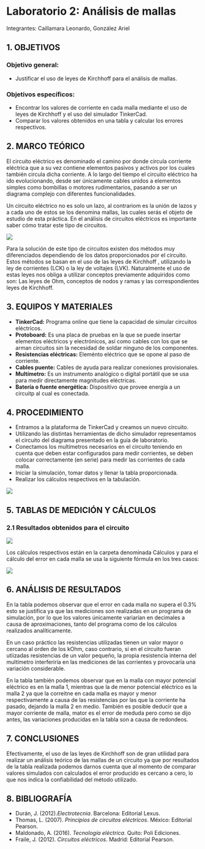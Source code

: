 # Laboratorio 2: Análisis de mallas
Integrantes: Caillamara Leonardo, González Ariel
## 1. OBJETIVOS

### Objetivo general:
* Justificar el uso de leyes de Kirchhoff para el análisis de mallas.

### Objetivos específicos:
* Encontrar los valores de corriente en cada malla mediante el uso de leyes de Kirchhoff y el uso del simulador TinkerCad.
* Comparar los valores obtenidos en una tabla y calcular los errores respectivos.

## 2. MARCO TEÓRICO

El circuito eléctrico es denominado el camino por donde circula corriente eléctrica que a su vez contiene elementos pasivos y activos por los cuales también circula dicha corriente. A lo largo del tiempo el circuito eléctrico ha ido evolucionando, desde ser únicamente cables unidos a elementos simples como bombillas o motores rudimentarios, pasando a ser un diagrama complejo con diferentes funcionalidades.

Un circuito eléctrico no es solo un lazo, al contrariom es la unión de lazos y a cada uno de estos se los denomina mallas, las cuales serás el objeto de estudio de esta práctica. En el análisis de circuitos eléctricos es importante saber cómo tratar este tipo de circuitos.

![](https://github.com/KevinCaillamara/Laboratorio_2/blob/main/Im%C3%A1genes/diagrama_circuito.png)

Para la solución de este tipo de circuitos existen dos métodos muy diferenciados  dependiendo de los datos proporcionados por el circuito. Estos métodos se basan en el uso de las leyes de Kirchhoff , utilizando la ley de corrientes (LCK) o la ley de voltajes (LVK). Naturalmente el uso de estas leyes nos obliga a utilizar conceptos previamente adquiridos como son: Las leyes de Ohm, conceptos de nodos y ramas y las correspondientes leyes de Kirchhoff.

## 3. EQUIPOS Y MATERIALES

* **TinkerCad:** Programa online que tiene la capacidad de simular circuitos eléctricos.
* **Protoboard:** Es una placa de pruebas en la que se puede insertar elementos eléctricos y electrónicos, así como cables con los que se arman circuitos sin la necesidad de soldar ninguno de los componentes.
* **Resistencias eléctricas:** Eleménto eléctrico que se opone al paso de corriente.
* **Cables puente:** Cables de ayuda para realizar conexiones provisionales.
* **Multímetro:** Es un instrumento analógico o digital portátil que se usa para medir directamente magnitudes eléctricas.
* **Batería o fuente energética:** Dispositivo que provee energía a un circuitp al cual es conectada.

## 4. PROCEDIMIENTO
* Entramos a la plataforma de TinkerCad y creamos un nuevo circuito.
* Utilizando las distintas herramientas de dicho simulador representamos el circuito del diagrama presentado en la guía de laboratorio.
* Conectamos los multímetros necesarios en el circuito teniendo en cuenta que deben estar configurados para medir corrientes, se deben colocar correctamente (en serie) para medir las corrientes de cada malla.
* Iniciar la simulación, tomar datos y llenar la tabla proporcionada.
* Realizar los cálculos respectivos en la tabulación.

![](https://github.com/KevinCaillamara/Laboratorio_2/blob/main/Im%C3%A1genes/simulacion_tinkercad.png)

## 5. TABLAS DE MEDICIÓN Y CÁLCULOS
### 2.1 Resultados obtenidos para el circuito

![](https://github.com/KevinCaillamara/Laboratorio_2/blob/main/Im%C3%A1genes/tabla_valores_y_error.png)

Los cálculos respectivos están en la carpeta denominada Cálculos y para el cálculo del error en cada malla se usa la siguiente fórmula en los tres casos:

![](https://github.com/KevinCaillamara/Laboratorio_2/blob/main/Im%C3%A1genes/formula_error.png)

## 6. ANÁLISIS DE RESULTADOS

En la tabla podemos observar que el error en cada malla no supera el 0.3% esto se justifica ya que las mediciones son realizadas en un programa de simulación, por lo que los valores únicamente variarían en decimales a causa de aproximaciones, tanto del programa como de los cálculos realizados analíticamente.

En un caso práctico las resistencias utilizadas tienen un valor mayor o cercano al orden de los kOhm, caso contrario, si en el circuito fueran utiizadas resistencias de un valor pequeño, la propia resistencia interna del multímetro interferiría en las mediciones de las corrientes y provocaría una variación considerable.

En la tabla también podemos observar que en la malla con mayor potencial eléctrico es en la malla 1, mientras que la de menor potencial eléctrico es la malla 2 ya que la correitne en cada malla es mayor y menor respectivamente a causa de las resistencias por las que la corriente ha pasado, dejando la malla 2 en medio. También es posible deducir que a mayor corriente de malla, mator es el error de meduda pero como se dijo antes, las variaciones producidas en la tabla son a causa de redondeos.

## 7. CONCLUSIONES

Efectivamente, el uso de las leyes de Kirchhoff son de gran utilidad para realizar un análisis teórico de las mallas de un circuito ya que por resultados de la tabla realizada podemos darnos cuenta que al momento de comparar valores simulados con calculados el error producido es cercano a cero, lo que nos indica la confiabilidad del método utilizado.

## 8. BIBLIOGRAFÍA

* Durán, J. (2012).*Electrotecnia*. Barcelona: Editorial Lexus.
* Thomas, L. (2007). *Principios de circuitos eléctricos*. México: Editorial Pearson.
* Maldonado, A. (2016). *Tecnología eléctrica*. Quito: Poli Ediciones.
* Fraile, J. (2012). *Circuitos eléctricos*. Madrid: Editorial Pearson.
